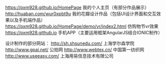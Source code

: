 https://pxm928.github.io/HomePage 我的个人主页（有部分作品展示）
http://huaban.com/wur0xpbt9u  我的花瓣设计作品（包括UI设计界面和交互效果以及手机端作品）
https://pxm928.github.io/HomePage/demo/vr/index2.html  仿购物节vr效果
https://pxm928.github.io   手机APP（主要运用框架AngularJS结合IONIC制作）

设计制作的部分网站：
http://sh.shsunedu.com/ 上海学尔森学院
http://www.gpai.net/ 公拍网
http://www.webtex.cn/ 中国第一纺织网
http://www.useeasy.com/ 上海用易信息技术有限公司